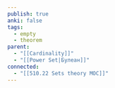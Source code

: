 ```yaml
---
publish: true
anki: false
tags:
  - empty
  - theorem
parent:
  - "[[Cardinality]]"
  - "[[Power Set|Булеан]]"
connected:
  - "[[510.22 Sets theory MOC]]"
---
```

